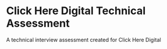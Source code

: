 # Click Here Digital Technical Assessment

A technical interview assessment created for Click Here Digital